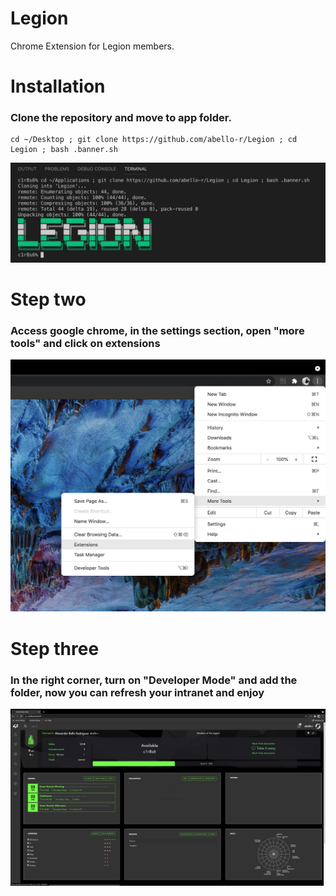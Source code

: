 # Legion
Chrome Extension for Legion members.

# <h1>Installation</h1>

  <h3>Clone the repository and move to app folder.</h3>

````
cd ~/Desktop ; git clone https://github.com/abello-r/Legion ; cd Legion ; bash .banner.sh
````
<img src="https://github.com/abello-r/Legion/blob/master/srcs/prompt.png">

# Step two

  <h3>Access google chrome, in the settings section, open "more tools" and click on extensions</h3>
  <img src="https://github.com/abello-r/Legion/blob/master/srcs/ch_ext.png">

# Step three
  <h3>In the right corner, turn on "Developer Mode" and add the folder, now you can refresh your intranet and enjoy</h3>
  <img src="https://github.com/abello-r/Legion/blob/master/srcs/legion.png">
